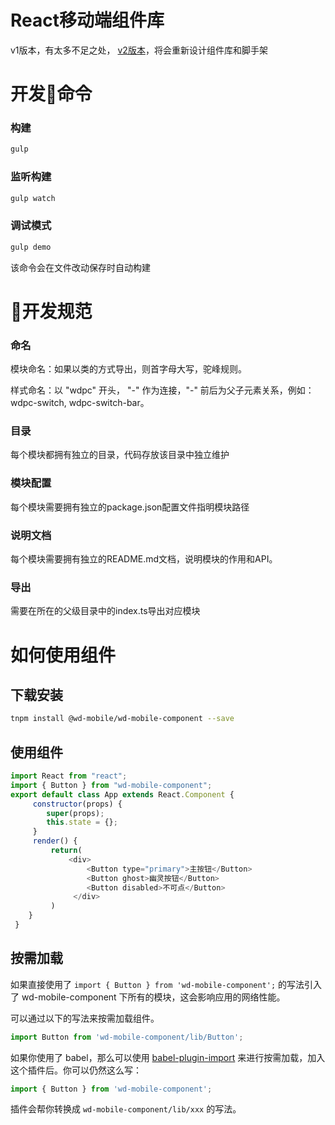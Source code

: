 # React移动端组件库

v1版本，有太多不足之处，
[v2版本](https://github.com/WangXueZhi/react-component-mobile/tree/v2)，将会重新设计组件库和脚手架

# 开发命令

### 构建

```javascript
gulp
```

### 监听构建

```javascript
gulp watch
```

### 调试模式

```javascript
gulp demo
```

该命令会在文件改动保存时自动构建

# 开发规范

### 命名

模块命名：如果以类的方式导出，则首字母大写，驼峰规则。

样式命名：以 "wdpc" 开头， "-" 作为连接，"-" 前后为父子元素关系，例如：wdpc-switch, wdpc-switch-bar。

### 目录

每个模块都拥有独立的目录，代码存放该目录中独立维护

### 模块配置

每个模块需要拥有独立的package.json配置文件指明模块路径

### 说明文档

每个模块需要拥有独立的README.md文档，说明模块的作用和API。

### 导出

需要在所在的父级目录中的index.ts导出对应模块

# 如何使用组件

## 下载安装

```bash
tnpm install @wd-mobile/wd-mobile-component --save
```

## 使用组件
```javascript react jsx
import React from "react";
import { Button } from "wd-mobile-component";
export default class App extends React.Component {
     constructor(props) {
        super(props);
        this.state = {};
     }
     render() {
         return(
             <div>
                 <Button type="primary">主按钮</Button>
                 <Button ghost>幽灵按钮</Button>
                 <Button disabled>不可点</Button>
              </div>
         )
    }
 }
 ```

## 按需加载

如果直接使用了 `import { Button } from 'wd-mobile-component';` 的写法引入了 wd-mobile-component 下所有的模块，这会影响应用的网络性能。

可以通过以下的写法来按需加载组件。

```jsx
import Button from 'wd-mobile-component/lib/Button';
```

如果你使用了 babel，那么可以使用 [babel-plugin-import](https://github.com/ant-design/babel-plugin-import) 来进行按需加载，加入这个插件后。你可以仍然这么写：

```jsx
import { Button } from 'wd-mobile-component';
```

插件会帮你转换成 `wd-mobile-component/lib/xxx` 的写法。